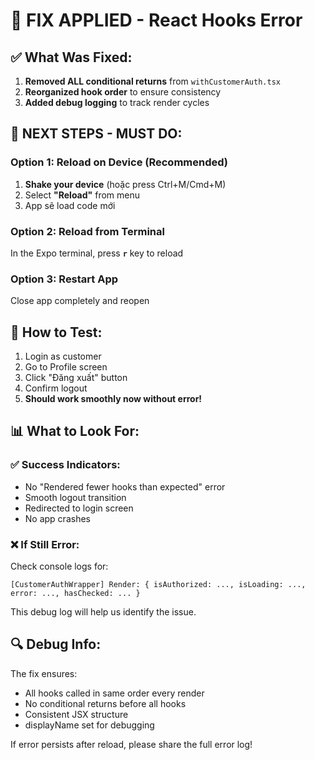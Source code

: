 # 🔧 FIX APPLIED - React Hooks Error

## ✅ What Was Fixed:

1. **Removed ALL conditional returns** from `withCustomerAuth.tsx`
2. **Reorganized hook order** to ensure consistency
3. **Added debug logging** to track render cycles

## 📱 NEXT STEPS - MUST DO:

### Option 1: Reload on Device (Recommended)
1. **Shake your device** (hoặc press Ctrl+M/Cmd+M)
2. Select **"Reload"** from menu
3. App sẽ load code mới

### Option 2: Reload from Terminal
In the Expo terminal, press **`r`** key to reload

### Option 3: Restart App
Close app completely and reopen

## 🧪 How to Test:

1. Login as customer
2. Go to Profile screen
3. Click "Đăng xuất" button
4. Confirm logout
5. **Should work smoothly now without error!**

## 📊 What to Look For:

### ✅ Success Indicators:
- No "Rendered fewer hooks than expected" error
- Smooth logout transition
- Redirected to login screen
- No app crashes

### ❌ If Still Error:
Check console logs for:
```
[CustomerAuthWrapper] Render: { isAuthorized: ..., isLoading: ..., error: ..., hasChecked: ... }
```

This debug log will help us identify the issue.

## 🔍 Debug Info:

The fix ensures:
- All hooks called in same order every render
- No conditional returns before all hooks
- Consistent JSX structure
- displayName set for debugging

If error persists after reload, please share the full error log!
